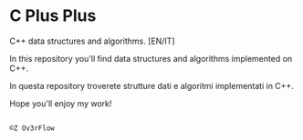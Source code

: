 # C Plus Plus
C++ data structures and algorithms. [EN/IT]


In this repository you'll find data structures and algorithms implemented on C++. 

In questa repository troverete strutture dati e algoritmi implementati in C++.


Hope you'll enjoy my work!
                                                                     
                                                                                                  ©Z Ov3rFlow

